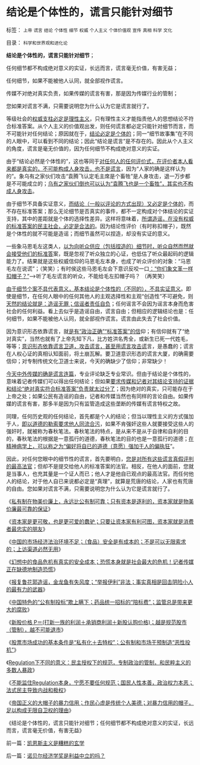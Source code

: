 # 结论是个体性的，谎言只能针对细节

标签： `上帝` `谎言` `结论` `个体性` `细节` `权威` `个人主义` `个体价值观` `宣传` `真相` `科学` `文化` 

目录： `科学和世界观和进化论`

**结论是个体性的，谎言只能针对细节**；

任何细节都不构成绝对意义的实证，长远而言，谎言毫无价值，有害无益；

任何细节，如果不能被他人认同，就全部视作谎言。

传媒不对绝对真实负责，如果传媒的谎言有害，那是因为传媒行业的管制；

您如果对谎言不满，只需要说明您为什么认为它是谎言就行了。

等级社会的[权威支柱必定是理性主义](../../../2011/4/27/理性主义者自爆隐私的权威性.md)，只有理性主义才能指责他人的思想结论不符合标准答案。从个人主义的价值观出发，则任何谎言都必定只能针对细节而言，而不可能针对任何结论；原因就在于，[结论必定是个体的](../../../2011/6/15/为什么会“同意，Concuring&nbsp;Opinion&quot;？.md)；同一“细节故事集”在不同的人眼中，可以看到不同的结论；因此“结论是谎言”是不存在的。因此从个人主义的角度，谎言是毫无价值的，因为任何细节不构成绝对意义的实证。

由于“结论必然是个体性的”，这也等同于[对任何人的任何评价式，在评价者本人看来都是真实的，不可能构成人身攻击，也不是谎言](../../../2011/6/8/法治社会中的“造谣，人身攻击”如何诉讼？.md)，因为“人家的确是这样认为的”。象乌有之家伙们攻击“袁腾飞认定毛主席是个畜牲”是人身攻击，退一万步都是不可能成立的；[乌有之家伙们倒也可以认为“袁腾飞也是一个畜牲”，其实也不构成人身攻击](../../../2010/5/17/袁腾飞绝没有人身攻击却遭毛派人身攻击.md)。



由于细节不具备实证意义，[而结论（一般以评论的方式出现）又必定是个体的](../../../2010/3/16/历史观就是现实的处世观.md)，而不存在标准答案；那么无论细节是否真实的事件，都不一定构成对个体结论的实证支持，其中的差距就是个体的选择性差异。这样将意味着，[所谓造谣，在没有权威的标准答案的民主社会，必定是合法的](../../../2011/6/8/美国司法争论：有造谣诽谤的自由吗？.md)。因为结论性评价（有时称扣帽子），既然是个体性的就不可能是造谣；而细节虽然可以捏造，却没有实证的意义。

一些象马恩毛左这类人，[以为向听众供应（包括捏造的）细节时，听众自然而然就会接受他们的标准答](../../../2010/3/16/部分世界古代史是今天的国家机密.md)案，既是忽视了听众独立的心证，也低估了听众最起码的逻辑能力了。结果就是这些权威信仰的马恩毛左本身，也成了听众评价的对象：“马恩毛左在说谎”；（笑笑）；有时侯这些马恩毛左会下意识反咬一口[：“你们象文革一样扣帽子？”](../../../2011/6/21/扣帽子的暴力信用；作民心虚的传统美德.md)——>听了毛左谎言的听众，不能给毛左扣帽子吗？
（再笑笑）

[由于细节个案不具代表意义，基本结论是个体性的（不同的），不具实证意义](../../../2011/6/9/历史观就是现实的世界观.md)。即使是细节，在任何人眼中的任何其他人的主观选择性和主观“创造性”不可避免，则[天然的结论就是：造谣无罪；信谣者责任自负](../../../2011/3/2/什么是真相？预测未来对不对？.md)；任何谣言不会因为谣言本身而危害社会的任何利益。看上去似乎是造谣自由，谎言自由；但相应的逻辑结论也是：任何细节，如果不能被他人认同，就全部视作谎言。谎言由此失去了社会价值。



因为意识形态依靠谎言，就[是有“政治正确”“标准答案”的信](../../../2010/10/19/个人主义无权威,意识形态都有“权威的标准答案”.md)仰；有信仰就有了“绝对真实”，当然也就有了上帝先知下凡，比方姓洪名秀全，或新生已死一代姓毛，等等；[意识形态依靠谎言卫道，攻击谎言，甚至用谎言攻击谎](../../../2010/10/17/唯实求真打破谎言的大厦.md)言，是愚蠢的；谎言在人权心证的真相认知面前，将土崩瓦解。要卫道意识形态的谎言大厦，的确需要信仰；对专制传统文化卫道士来说，今天的确缺少了信仰；非常缺少！



[今天中外传媒的确是谎言连篇](../../../2009/7/7/摆脱动物庄园里崇洋媚外的奴性思维.md)，专业评论缺乏专业常识。但由于结论是个体性的，意味着记者传媒们可以得出任何结论；但如果[要求传媒和记者对其结论支持的证据和结论“绝对真实符合标准答案”负责就太过分了](../../../2010/12/9/传媒和记者不负责“绝对真实”;维基解密不可能泄密；.md)；因为绝对的真实，只可能存在于上帝之处；如果公民有造谣的自由，记者和传媒当然也有同样的言论自由。如果传媒的谎言有害，那多半是因为只有监管造成这些垄断的传媒有谎言特权之故。

同理，任何历史观的任何结论，首先都是个人的结论；但当以理性主义的方式强加于人，[即以道德的勒索要求他人同流合污](../../../2009/11/27/个人信仰请止于个人“私”之边界.md)，如果不肯强奸这些人就要接受这些人的强奸时，就被称为春秋笔法。春秋笔法的特点，是从来不是从于自律和自利的目的，春秋笔法的根据是一意孤行的道德，春秋笔法的目的也是一意孤行的道德；[在精神病学上，可以称之为“偏好将自已的道德（意愿）强加于人的偏执狂](../../../2010/2/10/邪恶也许只是一种病！有病！.md)”。



因此，对任何您眼中的细节性的谎言，首先要明白，[您是对所有这些谎言真假评判的最高法官](../../../2011/4/25/不真实的，不一定作假的；.md)；但却不是提交给他人的标准答案的法官。相反，在他人的面前，您就是当事人，也充其量是一个证人而已；他人才是他自已观点的最高法官。而任何他人的结论，对于他人自已来说都必定是“真理”，就算是荒唐的结论，人家也有荒唐的自由。您如果对谎言不满，只需要说明您为什么认为它是谎言就行了。

《[私有制在物美价廉上，永远比公有制可靠；只有资本是逐利的，资本家就是物美价廉最可靠的保证](../../../2011/6/17/逐利的资本保证了物美价廉高安全性.md)》

《[资本家是更可敬，也是更可爱的蠢驴；只要让资本家有利可图，资本家就是消费者最忠实的朋友](../../../2011/6/17/资本家是最可爱的蠢驴，是消费者最忠实的朋友.md)》

《[中国的市场经济法治环境不足；（食品）安全是有成本的；不是可以无限索求的；上访渠道必然无用](../../../2011/6/18/食品安全有成本，不可以无限索求.md)》

《[幻想中的食品危机有真实的安全成本；恐慌本身就是社会最大的危机！记者传媒正在缺德地制造恐慌](../../../2011/6/18/食品安全无端恐慌是社会最大危机.md)》

《[报复鲁花郭造谣，金龙鱼有失风度；“举报伊利”非法；事实真相是回击阴险小人的最有力的武器](../../../2011/6/18/非法举报伊利，合法造谣金龙鱼.md)》

《[中国特色的“公有制投标”欺上瞒下；药品统一招标的“陪标费”；监管总是带来更大的腐败](../../../2011/6/19/八棱科技“中国式投标”失败什么也说明不了.md)》

《[新股价格
P＝(打新一族的利润＋承销商利润＋新股认购价格)；越是规范股市（管制），越不可能退市](../../../2011/6/19/A股越是规范退市，越是不可能退市.md)》

《[股票市场成功的基本条件是“私有化＋去特权”；公有制和市场干预制造“恶性投机”](../../../2011/6/19/炒股抑制通胀，圈钱导致滞胀.md)》

《[Regulation下不同的意义：民主授权下的规范，专制政治的管制，和民粹主义的多数人暴政](../../../2011/6/21/Regulation汉译中的民主和专制.md)》

《[不能监住Regulation本身，宁愿不要任何规范；国民人性本善，政治权力本恶；法式民主导致内战和极权](../../../2011/6/21/国民性本善，监管欲望就是邪恶.md)》

《[帝国正义的大帽子的暴力信用；作民心虚是传统个人美德；对暴力信用的帽子，足以构成无限自卫权的理由](../../../2011/6/21/扣帽子的暴力信用；作民心虚的传统美德.md)》

《结论是个体性的，谎言只能针对细节；任何细节都不构成绝对意义的实证，长远而言，谎言毫无价值，有害无益》





前一篇：[凯恩斯主义是糟糕的玄学](../../../2011/6/25/凯恩斯主义是糟糕的玄学.md)

后一篇：[诺贝尔经济学奖是利益中立的吗？](../../../2011/6/26/诺贝尔经济学奖是利益中立的吗？.md)